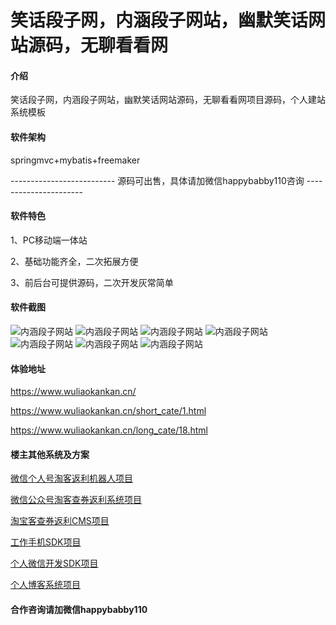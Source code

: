 # 笑话段子网，内涵段子网站，幽默笑话网站源码，无聊看看网

#### 介绍
笑话段子网，内涵段子网站，幽默笑话网站源码，无聊看看网项目源码，个人建站系统模板

#### 软件架构
springmvc+mybatis+freemaker

-------------------------- 源码可出售，具体请加微信happybabby110咨询 ----------------------

#### 软件特色

1、PC移动端一体站

2、基础功能齐全，二次拓展方便

3、前后台可提供源码，二次开发灰常简单


#### 软件截图
![内涵段子网站](https://images.gitee.com/uploads/images/2020/0508/150618_af241a34_4908820.jpeg "幽默笑话网站源码.jpg")
![内涵段子网站](https://images.gitee.com/uploads/images/2020/0508/150632_d6c195c1_4908820.jpeg "幽默笑话网站源码.jpg")
![内涵段子网站](https://images.gitee.com/uploads/images/2020/0508/150643_3797d7c7_4908820.jpeg "幽默笑话网站源码.jpg")
![内涵段子网站](https://images.gitee.com/uploads/images/2020/0508/150654_27037e2f_4908820.jpeg "幽默笑话网站源码.jpg")
![内涵段子网站](https://images.gitee.com/uploads/images/2020/0508/150702_c6d83a3b_4908820.jpeg "幽默笑话网站源码.jpg")
![内涵段子网站](https://images.gitee.com/uploads/images/2020/0508/150720_3590f35c_4908820.jpeg "幽默笑话网站源码.jpg")
![内涵段子网站](https://images.gitee.com/uploads/images/2020/0508/150731_ba347ada_4908820.jpeg "幽默笑话网站源码.jpg")
#### 体验地址

https://www.wuliaokankan.cn/

https://www.wuliaokankan.cn/short_cate/1.html

https://www.wuliaokankan.cn/long_cate/18.html


#### 楼主其他系统及方案

[微信个人号淘客返利机器人项目](https://gitee.com/tangjinjinwx/wechatbot)

[微信公众号淘客查券返利系统项目](https://gitee.com/tangjinjinwx/wechatfanli)

[淘宝客查券返利CMS项目](https://gitee.com/tangjinjinwx/taokecms)

[工作手机SDK项目](https://gitee.com/tangjinjinwx/workphone)

[个人微信开发SDK项目](https://gitee.com/tangjinjinwx/Public.WeChat.CRM.SDK/)

[个人博客系统项目](https://gitee.com/tangjinjinwx/wuliaocms)

#### 合作咨询请加微信happybabby110
